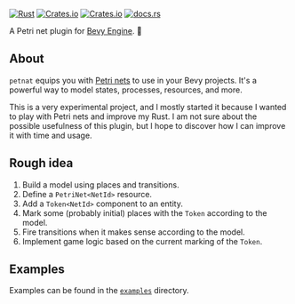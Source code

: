 [![Rust](https://github.com/nxsaken/petnat/actions/workflows/rust.yml/badge.svg)](https://github.com/nxsaken/petnat/actions/workflows/rust.yml)
[![Crates.io](https://img.shields.io/crates/v/petnat.svg)](https://crates.io/crates/petnat)
[![Crates.io](https://img.shields.io/crates/d/petnat.svg)](https://crates.io/crates/petnat)
[![docs.rs](https://img.shields.io/docsrs/petnat)](https://docs.rs/petnat/latest/petnat/)

A Petri net plugin for [Bevy Engine](https://github.com/bevyengine/bevy). 🍾

## About

`petnat` equips you with [Petri nets](https://en.wikipedia.org/wiki/Petri_net) to use in your Bevy projects.
It's a powerful way to model states, processes, resources, and more.

This is a very experimental project, and I mostly started it because I wanted to play with Petri nets 
and improve my Rust. I am not sure about the possible usefulness of this plugin, but I hope to discover 
how I can improve it with time and usage.

## Rough idea

1. Build a model using places and transitions.
2. Define a `PetriNet<NetId>` resource.
3. Add a `Token<NetId>` component to an entity.
4. Mark some (probably initial) places with the `Token` according to the model.
5. Fire transitions when it makes sense according to the model.
6. Implement game logic based on the current marking of the `Token`.

## Examples

Examples can be found in the [`examples`](examples) directory.